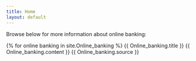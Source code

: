 ```yaml
---
title: Home
layout: default
---
```

Browse below for more information about online banking:

{% for online banking in site.Online_banking %}
{{ Online_banking.title }}
{{ Online_banking.content }}
{{ Online_banking.source }}
